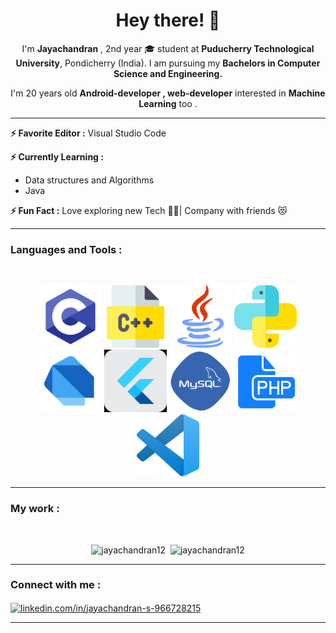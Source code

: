 <h1 align="center">Hey there! 👋</h1>
<p align="center">I'm <strong>Jayachandran</strong> , 2nd year 🎓 student at <b>Puducherry Technological University</b>, Pondicherry (India). I am pursuing my <b>Bachelors in Computer Science and Engineering.</b></p>
<p align="center">I'm 20 years old <b>Android-developer , web-developer</b> interested in <b>Machine Learning</b> too .</p>

<!--[Profile views](https://gpvc.arturio.dev/jayachandran12)-->  

---

**⚡ Favorite Editor    :**  Visual Studio Code

**⚡ Currently Learning :** 
- Data structures and Algorithms
- Java

**⚡ Fun Fact :** Love exploring new Tech 👩‍💻| Company with friends 😻

---

<h3> Languages and Tools :</h3><br>
<p align="center"> 
    <img src="https://github.com/Jayachandran12/Jayachandran12/blob/master/assets/c-programming-569564.png" alt="c"         width="100" height="100"/> 
    <img src="https://github.com/Jayachandran12/Jayachandran12/blob/master/assets/c.png"                    alt="cplusplus" width="100" height="100"/> 
    <img src="https://github.com/Jayachandran12/Jayachandran12/blob/master/assets/java.png"                 alt="java"      width="100" height="100"/> 
    <img src="https://github.com/Jayachandran12/Jayachandran12/blob/master/assets/python.png"               alt="python"    width="100" height="100"/>
    <img src="https://github.com/Jayachandran12/Jayachandran12/blob/master/assets/dart_mono.png"            alt="dart"      width="100" height="100"/>
    <img src="https://github.com/Jayachandran12/Jayachandran12/blob/master/assets/flutter.png"              alt="flutter"   width="100" height="100"/> 
    <img src="https://github.com/Jayachandran12/Jayachandran12/blob/master/assets/mysql.png"                alt="mysql"     width="100" height="100"/> 
    <img src="https://github.com/Jayachandran12/Jayachandran12/blob/master/assets/php.png"                  alt="php"       width="100" height="100"/> 
    <img src="https://github.com/Jayachandran12/Jayachandran12/blob/master/assets/vscode.png"               alt="vscode"    width="100" height="100">
</p>

---

<h3>My work :</h3><br>

<p align="center">
    <img src="https://github-readme-stats.vercel.app/api?username=jayachandran12&hide=stars&show_icons=true&theme=dracula&line_height=32" alt="jayachandran12">&nbsp;
    <img src="https://github-readme-stats.vercel.app/api/top-langs/?username=jayachandran12&count_private=true&theme=dracula"             alt="jayachandran12">
</p>

--- 

<h3>Connect with me :</h3>
<p align="left">
 <a href="https://www.linkedin.com/in/jayachandran-s-966728215/" target="blank">
    <img align="center" src="https://raw.githubusercontent.com/rahuldkjain/github-profile-readme-generator/master/src/images/icons/Social/linked-in-alt.svg"        alt="linkedin.com/in/jayachandran-s-966728215" height="30" width="40" />
    </a>
</p>

*************
